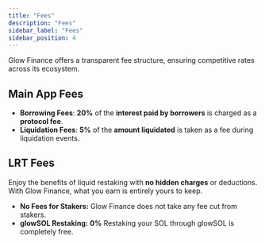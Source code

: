 ```yaml
---
title: "Fees"
description: "Fees"
sidebar_label: "Fees"
sidebar_position: 4
---
```


Glow Finance offers a transparent fee structure, ensuring competitive rates across its ecosystem.

## Main App Fees

- **Borrowing Fees**: **20%** of the **interest paid by borrowers** is charged as a **protocol fee**.  
- **Liquidation Fees**: **5%** of the **amount liquidated** is taken as a fee during liquidation events.

## LRT Fees

Enjoy the benefits of liquid restaking with **no hidden charges** or deductions. With Glow Finance, what you earn is entirely yours to keep.

- **No Fees for Stakers:** Glow Finance does not take any fee cut from stakers.  
- **glowSOL Restaking:** **0%** Restaking your SOL through glowSOL is completely free.
